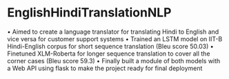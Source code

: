 # EnglishHindiTranslationNLP
  • Aimed to create a language translator for translating Hindi to English and vice versa for customer support systems
  • Trained an LSTM model on IIT-B Hindi-English corpus for short sequence translation (Bleu score 50.03)
  • Finetuned XLM-Roberta for longer sequence translation to cover all the corner cases (Bleu score 59.3)
  • Finally built a module of both models with a Web API using flask to make the project ready for final deployment

